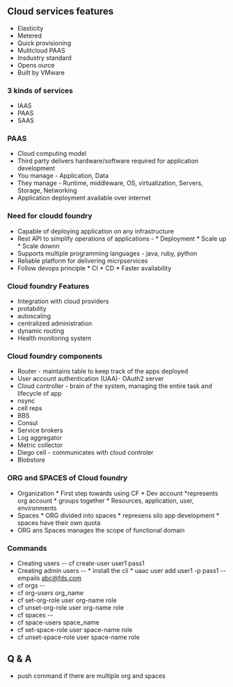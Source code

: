 ## Cloud services features
* Elasticity
* Metered
* Quick provisioning
* Mulitcloud PAAS
* Insdustry standard
* Opens ource
* Built by VMware

### 3 kinds of services 
* IAAS
* PAAS
* SAAS

### PAAS
* Cloud computing model
* Third party delivers hardware/software required for application development
* You manage - Application, Data
* They manage - Runtime, middleware, OS, virtualization, Servers, Storage, Networking
* Application deployment available over internet

### Need for cloudd foundry
* Capable of deploying application on any infrastructure
* Rest API to simplify operations of applications - 
                * Deployment
                * Scale up
                * Scale downn
* Supports multiple programming languages - java, ruby, python
* Reliable platform for delivering micrpservices
* Follow devops principle
                * CI
                * CD
                * Faster availability
### Cloud foundry Features 
 * Integration with cloud providers
 * protability
 * autoscaling
 * centralized administration        
 * dynamic routing
 * Health monitoring system

### Cloud foundry components
* Router - maintains table to keep track of the apps deployed
* User account authentication (UAA)- OAuth2 server
* Cloud controller - brain of the system, managing the entire task and lifecycle of app
* nsync
* cell reps
* BBS
* Consul
* Service brokers
* Log aggregator
* Metric collector
* Diego cell - communicates with cloud controler
* Blobstore

### ORG and SPACES of Cloud foundry
* Organization
                * First step towards using CF
                * Dev account
                *represents org account
                * groups together
                * Resources, application, user, environments
* Spaces
                * ORG divided into spaces
                * represens silo app development
                * spaces have their own quota
* ORG ans Spaces manages the scope of functional domain

### Commands
* Creating users -- cf create-user user1 pass1
* Creating admin users -- 
                * install the cli
                * uaac user add user1 -p pass1 -- empails abc@fds.com
* cf orgs  -- 
* cf org-users org_name
* cf set-org-role user org-name role
* cf unset-org-role user org-name role
* cf spaces -- 
* cf space-users space_name
* cf set-space-role user space-name role
* cf unset-space-role user space-name role

## Q  &  A
* push command if there are multiple org and spaces
